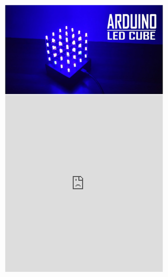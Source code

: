 
<img src="Arduino-LED-Cube.jpg" alt="Arduino LED Cube" width="504">

<iframe src="https://www.linkedin.com/embed/feed/update/urn:li:ugcPost:6878039919181230080" allowfullscreen="" title="Embedded post" width="504" height="565" frameborder="0"></iframe>